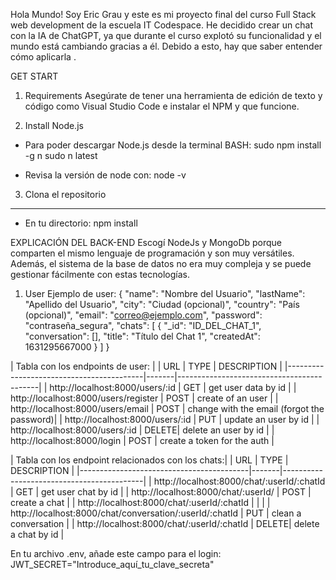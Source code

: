 Hola Mundo! Soy Eric Grau y este es mi proyecto final del curso Full Stack web development de la escuela IT Codespace. He decidido crear un chat con la IA de ChatGPT, ya que durante el curso explotó su funcionalidad y el mundo está cambiando gracias a él. Debido a esto, hay que saber entender cómo aplicarla .

GET START

1. Requirements
   Asegúrate de tener una herramienta de edición de texto y código como Visual Studio Code e instalar el NPM y que funcione.

2. Install
   Node.js

- Para poder descargar Node.js desde la terminal BASH:
  sudo npm install -g n
  sudo n latest

- Revisa la versión de node con:
  node -v

3. Clona el repositorio

---

- En tu directorio:
  npm install

EXPLICACIÓN DEL BACK-END
Escogí NodeJs y MongoDb porque comparten el mismo lenguaje de programación y son muy versátiles. Además, el sistema de la base de datos no era muy compleja y se puede gestionar fácilmente con estas tecnologías.

1. User
   Ejemplo de user:
   {
  "name": "Nombre del Usuario",
  "lastName": "Apellido del Usuario",
  "city": "Ciudad (opcional)",
  "country": "País (opcional)",
  "email": "correo@ejemplo.com",
  "password": "contraseña_segura",
  "chats": [
    {
      "_id": "ID_DEL_CHAT_1",
      "conversation": [],
      "title": "Título del Chat 1",
      "createdAt": 1631295667000
    }
  ]
}


| Tabla con los endpoints de user:                 |
| URL                                      | TYPE  | DESCRIPTION                               |
|------------------------------------------|-------|-------------------------------------------|
| http://localhost:8000/users/:id          | GET   | get user data by id                       |
| http://localhost:8000/users/register     | POST  | create of an user                         |
| http://localhost:8000/users/email        | POST  | change with the email (forgot the password)|
| http://localhost:8000/users/:id          | PUT   | update an user by id                      |
| http://localhost:8000/users/:id          | DELETE| delete an user by id                      |
| http://localhost:8000/login              | POST  | create a token for the auth               |

| Tabla con los endpoint relacionados con los chats:|
| URL                                      | TYPE  | DESCRIPTION                               |
|------------------------------------------|-------|-------------------------------------------|
| http://localhost:8000/chat/:userId/:chatId | GET  | get user chat by id                       |
| http://localhost:8000/chat/:userId/      | POST  | create a chat                              |
| http://localhost:8000/chat/:userId/:chatId |       |                                           |
| http://localhost:8000/chat/conversation/:userId/:chatId | PUT | clean a conversation                |
| http://localhost:8000/chat/:userId/:chatId | DELETE| delete a chat by id                      |


En tu archivo .env, añade este campo para el login:
JWT_SECRET="Introduce_aquí_tu_clave_secreta"
